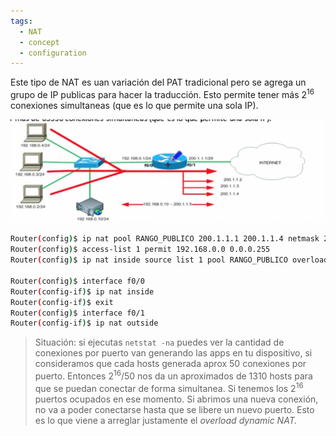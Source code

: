 ```yaml
---
tags:
  - NAT
  - concept
  - configuration
---
```


Este tipo de NAT es uan variación del PAT tradicional pero se agrega un grupo de IP publicas para hacer la traducción. Esto permite tener más $2^{16}$ conexiones simultaneas (que es lo que permite una sola IP).

![](../_anexos_/Screenshot%20from%202023-12-31%2018-36-22.png)

``` bash
Router(config)$ ip nat pool RANGO_PUBLICO 200.1.1.1 200.1.1.4 netmask 255.255.255.248
Router(config)$ access-list 1 permit 192.168.0.0 0.0.0.255
Router(config)$ ip nat inside source list 1 pool RANGO_PUBLICO overload # Esta es la unica linea diferencial con NAT dinamico

Router(config)$ interface f0/0
Router(config-if)$ ip nat inside
Router(config-if)$ exit
Router(config)$ interface f0/1
Router(config-if)$ ip nat outside 
```

> Situación: si ejecutas `netstat -na` puedes ver la cantidad de conexiones por puerto van generando las apps en tu dispositivo, si consideramos que cada hosts generada aprox 50 conexiones por puerto. Entonces $2^{16}/50$ nos da un aproximados de 1310 hosts para que se puedan conectar de forma simultanea. 
> Si tenemos los $2^{16}$ puertos ocupados en ese momento. Si abrimos una nueva conexión, no va a poder conectarse hasta que se libere un nuevo puerto.
> Esto es lo que viene a arreglar justamente el _overload dynamic NAT._